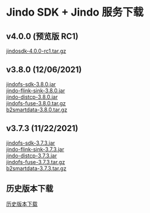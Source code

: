 # Jindo SDK + Jindo 服务下载

## v4.0.0 (预览版 RC1)

[jindosdk-4.0.0-rc1.tar.gz](https://jindodata-binary.oss-cn-shanghai.aliyuncs.com/release/4.0.0/jindosdk-4.0.0.tar.gz)<br />

## v3.8.0 (12/06/2021)

[jindofs-sdk-3.8.0.jar](https://smartdata-binary.oss-cn-shanghai.aliyuncs.com/release/3.8.0/jindofs-sdk-3.8.0.jar)<br />
[jindo-flink-sink-3.8.0.jar](https://smartdata-binary.oss-cn-shanghai.aliyuncs.com/release/3.8.0/jindo-flink-sink-3.8.0.jar)<br />
[jindo-distcp-3.8.0.jar](https://smartdata-binary.oss-cn-shanghai.aliyuncs.com/release/3.8.0/jindo-distcp-3.8.0.jar)<br />
[jindofs-fuse-3.8.0.tar.gz](https://smartdata-binary.oss-cn-shanghai.aliyuncs.com/release/3.8.0/jindofs-fuse-3.8.0.tar.gz)<br />
[b2smartdata-3.8.0.tar.gz](https://smartdata-binary.oss-cn-shanghai.aliyuncs.com/b2smartdata-3.8.0.tar.gz)<br />

## v3.7.3 (11/22/2021)

[jindofs-sdk-3.7.3.jar](https://smartdata-binary.oss-cn-shanghai.aliyuncs.com/release/3.7.3/jindofs-sdk-3.7.3.jar)<br />
[jindo-flink-sink-3.7.3.jar](https://smartdata-binary.oss-cn-shanghai.aliyuncs.com/release/3.7.3/jindo-flink-sink-3.7.3.jar)<br />
[jindo-distcp-3.7.3.jar](https://smartdata-binary.oss-cn-shanghai.aliyuncs.com/release/3.7.3/jindo-distcp-3.7.3.jar)<br />
[jindofs-fuse-3.7.3.tar.gz](https://smartdata-binary.oss-cn-shanghai.aliyuncs.com/release/3.7.3/jindofs-fuse-3.7.3.tar.gz)<br />
[b2smartdata-3.7.3.tar.gz](https://smartdata-binary.oss-cn-shanghai.aliyuncs.com/b2smartdata-3.7.3.tar.gz)<br />

## 历史版本下载
[历史版本下载](jindofs_sdk_download.md)
